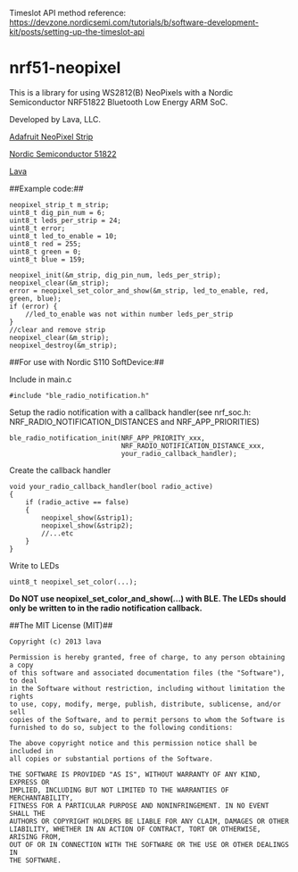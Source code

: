 Timeslot API method reference: https://devzone.nordicsemi.com/tutorials/b/software-development-kit/posts/setting-up-the-timeslot-api

nrf51-neopixel
==============

This is a library for using WS2812(B) NeoPixels with a Nordic Semiconductor NRF51822 Bluetooth Low Energy ARM SoC.  

Developed by Lava, LLC.

[Adafruit NeoPixel Strip](http://www.adafruit.com/products/1138)

[Nordic Semiconductor 51822](http://www.nordicsemi.com/eng/Products/Bluetooth-R-low-energy/nRF51822)

[Lava](http://lava.io)

##Example code:##
```
neopixel_strip_t m_strip;
uint8_t dig_pin_num = 6;
uint8_t leds_per_strip = 24;
uint8_t error;
uint8_t led_to_enable = 10;
uint8_t red = 255;
uint8_t green = 0;
uint8_t blue = 159;

neopixel_init(&m_strip, dig_pin_num, leds_per_strip);
neopixel_clear(&m_strip);
error = neopixel_set_color_and_show(&m_strip, led_to_enable, red, green, blue);
if (error) {
	//led_to_enable was not within number leds_per_strip
}
//clear and remove strip
neopixel_clear(&m_strip);
neopixel_destroy(&m_strip);
```
 
##For use with Nordic S110 SoftDevice:##

Include in main.c

```
#include "ble_radio_notification.h"
```

Setup the radio notification with a callback handler(see nrf_soc.h: NRF_RADIO_NOTIFICATION_DISTANCES and NRF_APP_PRIORITIES)

```
ble_radio_notification_init(NRF_APP_PRIORITY_xxx,
							NRF_RADIO_NOTIFICATION_DISTANCE_xxx,
							your_radio_callback_handler);
```

Create the callback handler

```
void your_radio_callback_handler(bool radio_active)
{
	if (radio_active == false)
	{
		neopixel_show(&strip1);
		neopixel_show(&strip2);
		//...etc
	}
}
```

Write to LEDs

```
uint8_t neopixel_set_color(...);
```

__Do NOT use neopixel_set_color_and_show(...) with BLE. The LEDs should only be written to in the radio notification callback.__


##The MIT License (MIT)##
```
Copyright (c) 2013 lava

Permission is hereby granted, free of charge, to any person obtaining a copy
of this software and associated documentation files (the "Software"), to deal
in the Software without restriction, including without limitation the rights
to use, copy, modify, merge, publish, distribute, sublicense, and/or sell
copies of the Software, and to permit persons to whom the Software is
furnished to do so, subject to the following conditions:

The above copyright notice and this permission notice shall be included in
all copies or substantial portions of the Software.

THE SOFTWARE IS PROVIDED "AS IS", WITHOUT WARRANTY OF ANY KIND, EXPRESS OR
IMPLIED, INCLUDING BUT NOT LIMITED TO THE WARRANTIES OF MERCHANTABILITY,
FITNESS FOR A PARTICULAR PURPOSE AND NONINFRINGEMENT. IN NO EVENT SHALL THE
AUTHORS OR COPYRIGHT HOLDERS BE LIABLE FOR ANY CLAIM, DAMAGES OR OTHER
LIABILITY, WHETHER IN AN ACTION OF CONTRACT, TORT OR OTHERWISE, ARISING FROM,
OUT OF OR IN CONNECTION WITH THE SOFTWARE OR THE USE OR OTHER DEALINGS IN
THE SOFTWARE.
```
